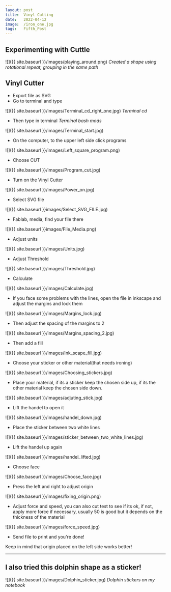 ```yaml
---
layout: post
title:  Vinyl Cutting
date:   2022-04-12 
image:  /iron_one.jpg
tags:   Fifth_Post
---
```


## Experimenting with Cuttle

![]({{ site.baseurl }}/images/playing_around.png)
*Created a shape using rotational repeat, grouping in the same path* 

## Vinyl Cutter

* Export file as SVG
* Go to terminal and type

![]({{ site.baseurl }}/images/Terminal_cd_right_one.jpg)
*Terminal cd*

* Then type in terminal
*Terminal bash mods*

![]({{ site.baseurl }}/images/Terminal_start.jpg)

* On the computer, to the upper left side click programs

![]({{ site.baseurl }}/images/Left_square_program.png)

* Choose CUT

![]({{ site.baseurl }}/images/Program_cut.jpg)

* Turn on the Vinyl Cutter

![]({{ site.baseurl }}/images/Power_on.jpg)

* Select SVG file

![]({{ site.baseurl }}images/Select_SVG_FILE.jpg)

* Fablab, media, find your file there

![]({{ site.baseurl }}images/File_Media.png)

* Adjust units

![]({{ site.baseurl }}/images/Units.jpg)

* Adjust Threshold

![]({{ site.baseurl }}/images/Threshold.jpg)

* Calculate

![]({{ site.baseurl }}/images/Calculate.jpg)

* If you face some problems with the lines, open the file in inkscape and adjust the margins  and lock them

![]({{ site.baseurl }}/images/Margins_lock.jpg)

* Then adjust the spacing of the margins to 2

![]({{ site.baseurl }}/images/Margins_spacing_2.jpg)

* Then add a fill

![]({{ site.baseurl }}/images/Ink_scape_fill.jpg)

* Choose your sticker or other material(that needs ironing)

![]({{ site.baseurl }}/images/Choosing_stickers.jpg)

* Place your material, if its a sticker keep the chosen side up, if its the other material keep the chosen side down.

![]({{ site.baseurl }}/images/adjuting_stick.jpg)

* Lift the handel to open it

![]({{ site.baseurl }}/images/handel_down.jpg)

* Place the sticker between two white lines

![]({{ site.baseurl }}/images/sticker_between_two_white_lines.jpg)

*  Lift the handel up again

![]({{ site.baseurl }}/images/handel_lifted.jpg)

* Choose face

![]({{ site.baseurl }}/images/Choose_face.jpg)

* Press the left and right to adjust origin

![]({{ site.baseurl }}/images/fixing_origin.png)

* Adjust force and speed, you can also cut test to see if its ok, if not, apply more force if necessary, usually 50 is good but it depends on the thickness of the material

![]({{ site.baseurl }}/images/force_speed.jpg)

* Send file to print and you're done!

Keep in mind that origin placed on the left side works better!


--- 

## I also tried this dolphin shape as a sticker! 

![]({{ site.baseurl }}/images/Dolphin_sticker.jpg)
*Dolphin stickers on my notebook*







